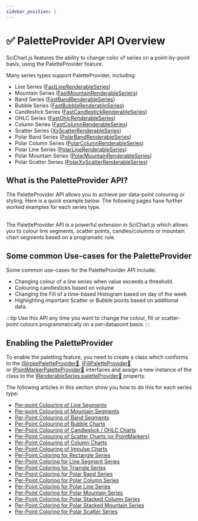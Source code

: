 ```yaml
---
sidebar_position: 1
---
```


# ✅ PaletteProvider API Overview

SciChart.js features the ability to change color of series on a point-by-point basis, using the PaletteProvider feature.

Many series types support PaletteProvider, including:

*   Line Series ([FastLineRenderableSeries](/docs/2d-charts/chart-types/fast-line-renderable-series))
*   Mountain Series ([FastMountainRenderableSeriers](/docs/2d-charts/chart-types/fast-mountain-area-renderable-series))
*   Band Series ([FastBandRenderableSeries](/docs/2d-charts/chart-types/fast-band-renderable-series))
*   Bubble Series ([FastBubbleRenderableSeries](/docs/2d-charts/chart-types/fast-bubble-renderable-series))
*   Candlestick Series ([FastCandlestickRenderableSeries](/docs/2d-charts/chart-types/fast-candlestick-renderable-series))
*   OHLC Series ([FastOhlcRenderableSeries](/docs/2d-charts/chart-types/fast-ohlc-renderable-series))
*   Column Series ([FastColumnRenderableSeries](/docs/2d-charts/chart-types/fast-column-renderable-series/column-series-type))
*   Scatter Series ([XyScatterRenderableSeries](/docs/2d-charts/chart-types/xy-scatter-renderable-series))
*   Polar Band Series ([PolarBandRenderableSeries](/docs/2d-charts/chart-types/polar-band-renderable-series))
*   Polar Column Series ([PolarColumnRenderableSeries](/docs/2d-charts/chart-types/polar-column-renderable-series))
*   Polar Line Series ([PolarLineRenderableSeries](/docs/2d-charts/chart-types/polar-line-renderable-series))
*   Polar Mountain Series ([PolarMountainRenderableSeries](/docs/2d-charts/chart-types/polar-mountain-renderable-series))
*   Polar Scatter Series ([PolarXyScatterRenderableSeries](/docs/2d-charts/chart-types/polar-xy-scatter-renderable-series))

What is the PaletteProvider API?
--------------------------------

The PaletteProvider API allows you to achieve per data-point colouring or styling. Here is a quick example below. The following pages have further worked examples for each series type.

<ChartFromSciChartDemo 
    src="https://demo.scichart.com/iframe/chart-color-points-individually-with-paletteprovider" 
    title="Coloring Series per-point using PaletteProvider" 
    description="showing how to color data-points based on a rule." 
/>

<br/>
The PaletteProvider API is a powerful extension in SciChart.js which allows you to colour line segments, scatter points, candles/columns or mountain chart segments based on a programatic rule.

Some common Use-cases for the PaletteProvider
---------------------------------------------

Some common use-cases for the PaletteProvider API include:

*   Changing colour of a line series when value exceeds a threshold.
*   Colouring candlesticks based on volume
*   Changing the Fill of a time-based Histogram based on day of the week
*   Highlighting important Scatter or Bubble points based on additional data.

:::tip
Use this API any time you want to change the colour, fill or scatter-point colours programmatically on a per-datapoint basis.
:::

Enabling the PaletteProvider
----------------------------

To enable the paletting feature, you need to create a class which conforms to the [IStrokePaletteProvider:blue_book:](https://www.scichart.com/documentation/js/current/typedoc/interfaces/istrokepaletteprovider.html), [IFillPaletteProvider:blue_book:](https://www.scichart.com/documentation/js/current/typedoc/interfaces/ifillpaletteprovider.html) or [IPointMarkerPaletteProvider:blue_book:](https://www.scichart.com/documentation/js/current/typedoc/interfaces/ipointmarkerpaletteprovider.html) interfaces and assign a new instance of the class to the [IRenderableSeries.paletteProvider:blue_book:](https://www.scichart.com/documentation/js/current/typedoc/interfaces/irenderableseries.html#paletteprovider) property.

The following articles in this section show you how to do this for each series type:

* [Per-point Colouring of Line Segments](/docs/2d-charts/chart-types/palette-provider-api/fast-line-renderable-series)
* [Per-point Colouring of Mountain Segments](/docs/2d-charts/chart-types/palette-provider-api/fast-mountain-renderable-series)
* [Per-Point Colouring of Band Segments](/docs/2d-charts/chart-types/palette-provider-api/fast-band-renderable-series)
* [Per-Point Colouring of Bubble Charts](/docs/2d-charts/chart-types/palette-provider-api/fast-bubble-renderable-series)
* [Per-Point Colouring of Candlestick / OHLC Charts](/docs/2d-charts/chart-types/palette-provider-api/fast-candlestick-ohlc-renderable-series)
* [Per-Point Colouring of Scatter Charts (or PointMarkers)](/docs/2d-charts/chart-types/palette-provider-api/xy-scatter-renderable-series)
* [Per-Point Colouring of Column Charts](/docs/2d-charts/chart-types/palette-provider-api/fast-column-renderable-series)
* [Per-Point Colouring of Impulse Charts](/docs/2d-charts/chart-types/palette-provider-api/fast-impulse-renderable-series)
* [Per-Point Coloring for Rectangle Series](/docs/2d-charts/chart-types/palette-provider-api/fast-rectangle-renderable-series)
* [Per-Point Coloring for Line Segment Series](/docs/2d-charts/chart-types/palette-provider-api/line-segment-renderable-series)
* [Per-Point Coloring for Triangle Series](/docs/2d-charts/chart-types/palette-provider-api/triangle-renderable-series)
* [Per-Point Coloring for Polar Band Series](/docs/2d-charts/chart-types/palette-provider-api/polar-band-renderable-series)
* [Per-Point Coloring for Polar Column Series](/docs/2d-charts/chart-types/palette-provider-api/polar-column-renderable-series)
* [Per-Point Coloring for Polar Line Series](/docs/2d-charts/chart-types/palette-provider-api/polar-line-renderable-series)
* [Per-Point Coloring for Polar Mountain Series](/docs/2d-charts/chart-types/palette-provider-api/polar-mountain-renderable-series)
* [Per-Point Coloring for Polar Stacked Column Series](/docs/2d-charts/chart-types/palette-provider-api/polar-stacked-column-renderable-series)
* [Per-Point Coloring for Polar Stacked Mountain Series](/docs/2d-charts/chart-types/palette-provider-api/polar-stacked-mountain-renderable-series)
* [Per-Point Coloring for Polar Scatter Series](/docs/2d-charts/chart-types/palette-provider-api/polar-xy-scatter-renderable-series)
